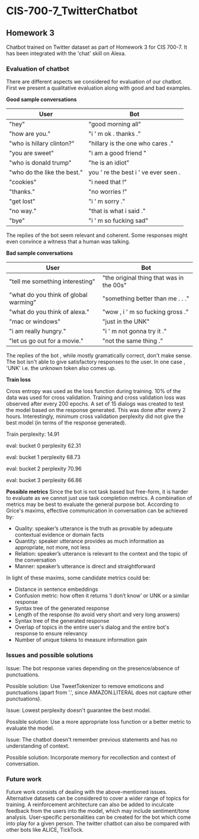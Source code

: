 # CIS-700-7_TwitterChatbot

## Homework 3

Chatbot trained on Twitter dataset as part of Homework 3 for CIS 700-7. It has been integrated with the 'chat' skill on Alexa.

### Evaluation of chatbot
There are different aspects we considered for evaluation of our chatbot. First we present a qualitative evaluation along with good and bad examples.

__Good sample conversations__

User | Bot
--- | ---
"hey" | "good morning all"
"how are you." | "i ' m ok . thanks ."
"who is hillary clinton?" | "hillary is the one who cares ."
"you are sweet" | "i am a good friend "
"who is donald trump" | "he is an idiot"
"who do the like the best." | you ' re the best i ' ve ever seen .
"cookies" | "i need that !"
"thanks." | "no worries !"
"get lost" | "i ' m sorry ."
"no way." | "that is what i said ."
"bye" | "i ' m so fucking sad"

The replies of the bot seem relevant and coherent. Some responses might even convince a witness that a human was talking.

__Bad sample conversations__

User | Bot
--- | ---
"tell me something interesting" | "the original thing that was in the 00s"
"what do you think of global warming" | "something better than me . . ."
"what do you think of alexa." | "wow , i ' m so fucking gross ."
"mac or windows" | "just in the UNK"
"i am really hungry." | "i ' m not gonna try it ."
"let us go out for a movie." | "not the same thing ."

The replies of the bot , while mostly gramatically correct, don't make sense. The bot isn't able to give satisfactory responses to the user. In one case , 'UNK' i.e. the unknown token also comes up.

__Train loss__

Cross entropy was used as the loss function during training. 10% of the data was used for cross validation. 
Training and cross validation loss was observed after every 200 epochs.  A set of 15 dialogs was created to test the model based on the response generated. This was done after every 2 hours.
Interestingly, minimum cross validation perplexity did not give the best model (in terms of the response generated). 

Train perplexity: 14.91

eval: bucket 0 perplexity 62.31

eval: bucket 1 perplexity 68.73

eval: bucket 2 perplexity 70.96

eval: bucket 3 perplexity 66.86

__Possible metrics__
Since the bot is not task based but free-form, it is harder to evaluate as we cannot just use task completion metrics. A combination of metrics may be best to evaluate the general purpose bot. According to Grice's maxims, effective communication in conversation can be achieved by:
- Quality: speaker’s utterance is the truth as provable by adequate contextual evidence or domain facts
- Quantity: speaker utterance provides as much information as appropriate, not more, not less
- Relation: speaker’s utterance is relevant to the context and the topic of the conversation
- Manner: speaker’s utterance is direct and straightforward

In light of these maxims, some candidate metrics could be:
 - Distance in sentence embeddings
 - Confusion metric: how often it returns ‘I don’t know’ or UNK or a similar response
 - Syntax tree of the generated response
 - Length of the response (to avoid very short and very long answers)
 - Syntax tree of the generated response
 - Overlap of topics in the entire user's dialog and the entire bot's response to ensure relevancy
 - Number of unique tokens to measure information gain
 
### Issues and possible solutions

Issue: The bot response varies depending on the presence/absence of punctuations.

Possible solution: Use TweetTokenizer to remove emoticons and punctuations (apart from '.', since AMAZON.LITERAL does not capture other punctuations).

Issue: Lowest perplexity doesn't guarantee the best model.

Possible solution: Use a more appropriate loss function or a better metric to evaluate the model.

Issue: The chatbot doesn't remember previous statements and has no understanding of context.

Possible solution: Incorporate memory for recollection and context of conversation.
 
### Future work
 
Future work consists of dealing with the above-mentioned issues. Alternative datasets can be considered to cover a wider range of topics for training. A reinforcement architecture can also be added to inculcate feedback from the users into the model, which may include sentiment/tone analysis. User-specific personalities can be created for the bot which come into play for a given person. The twitter chatbot can also be compared with other bots like ALICE, TickTock. 



